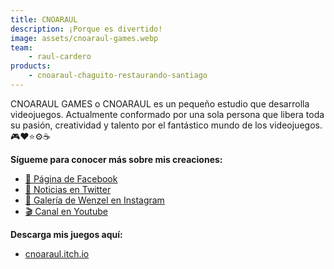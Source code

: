 ```yaml
---
title: CNOARAUL
description: ¡Porque es divertido!
image: assets/cnoaraul-games.webp
team:
    - raul-cardero
products:
    - cnoaraul-chaguito-restaurando-santiago
---
```

CNOARAUL GAMES o CNOARAUL es un pequeño estudio que desarrolla videojuegos. Actualmente conformado por una sola persona que libera toda su pasión, creatividad y talento por el fantástico mundo de los videojuegos.
🎮❤⭐⚙☕

**Sígueme para conocer más sobre mis creaciones:**
* [🤩 Página de Facebook](https://www.facebook.com/cnoaraulgames)
* [📰 Noticias en Twitter](https://twitter.com/cnoaraulgames)
* [🎨 Galería de Wenzel en Instagram](https://www.instagram.com/wenzel.cnoaraul)
* [🎬 Canal en Youtube](https://www.youtube.com/channel/UCq2w_bygF0Egn-BDBMDXjVQ)

**Descarga mis juegos aquí:**
* [cnoaraul.itch.io](https://cnoaraul.itch.io)